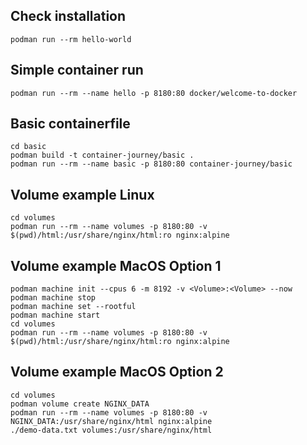 ## Check installation
```shell
podman run --rm hello-world
```

## Simple container run
```shell
podman run --rm --name hello -p 8180:80 docker/welcome-to-docker
```

## Basic containerfile
```shell
cd basic
podman build -t container-journey/basic .
podman run --rm --name basic -p 8180:80 container-journey/basic
```

## Volume example Linux
```shell
cd volumes
podman run --rm --name volumes -p 8180:80 -v $(pwd)/html:/usr/share/nginx/html:ro nginx:alpine
```

## Volume example MacOS Option 1
```shell
podman machine init --cpus 6 -m 8192 -v <Volume>:<Volume> --now
podman machine stop
podman machine set --rootful
podman machine start
cd volumes
podman run --rm --name volumes -p 8180:80 -v $(pwd)/html:/usr/share/nginx/html:ro nginx:alpine
```

## Volume example MacOS Option 2
```shell
cd volumes
podman volume create NGINX_DATA
podman run --rm --name volumes -p 8180:80 -v NGINX_DATA:/usr/share/nginx/html nginx:alpine
./demo-data.txt volumes:/usr/share/nginx/html
```